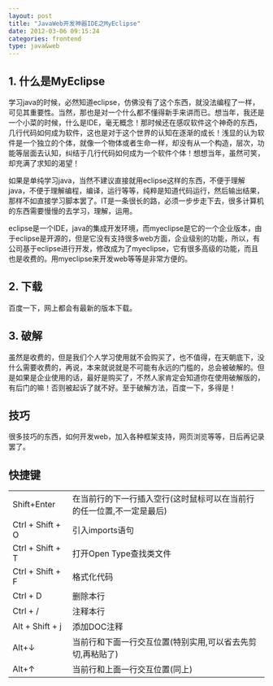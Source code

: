```yaml
---
layout: post
title: "JavaWeb开发神器IDE之MyEclipse"
date: 2012-03-06 09:15:24
categories: frontend
type: java&web
---
```


## 1. 什么是MyEclipse

学习java的时候，必然知道eclipse，仿佛没有了这个东西，就没法编程了一样，可见其重要性。当然，那也是对一个什么都不懂得新手来讲而已。想当年，我还是一个小菜的时候，什么是IDE，毫无概念！那时候还在感叹软件这个神奇的东西，几行代码如何成为软件，这也是对于这个世界的认知在逐渐的成长！浅显的认为软件是一个独立的个体，就像一个物体或者生命一样，却没有从一个构造，层次，功能等层面去认知，纠结于几行代码如何成为一个软件个体！想想当年，虽然可笑，却充满了求知的渴望！

如果是单纯学习java，当然不建议直接就用eclipse这样的东西，不便于理解java，不便于理解编程，编译，运行等等，纯粹是知道代码运行，然后输出结果，那样不如直接学习脚本罢了。IT是一条很长的路，必须一步步走下去，很多计算机的东西需要慢慢的去学习，理解，运用。

eclipse是一个IDE，java的集成开发环境，而myeclipse是它的一个企业版本，由于eclipse是开源的，但是它没有支持很多web方面，企业级别的功能，所以，有公司基于eclipse进行开发，修改成为了myeclipse，它有很多高级的功能，而且也是收费的。用myeclipse来开发web等等是非常方便的。

## 2. 下载

百度一下，网上都会有最新的版本下载。

## 3. 破解

虽然是收费的，但是我们个人学习使用就不会购买了，也不值得，在天朝底下，没什么需要收费的，再说，本来就说就是不可能有永远的门槛的，总会被破解的。但是如果是企业使用的话，最好是购买了，不然人家肯定会知道你在使用破解版的，有后门的嘛！否则被起诉了就不好。至于破解方法，百度一下，多得是！

## 技巧

很多技巧的东西，如何开发web，加入各种框架支持，网页浏览等等，日后再记录罢了。

## 快捷键

<table>
	<tr>
		<td>Shift+Enter</td>
		<td>在当前行的下一行插入空行(这时鼠标可以在当前行的任一位置,不一定是最后) </td>
	</tr>
	<tr>
		<td>Ctrl + Shift + O</td>
		<td>引入imports语句</td>
	</tr>
	<tr>
		<td>Ctrl + Shift + T</td>
		<td>打开Open Type查找类文件</td>
	</tr>
	<tr>
		<td>Ctrl + Shift + F</td>
		<td>格式化代码</td>
	</tr>
	<tr>
		<td>Ctrl + D</td>
		<td>删除本行</td>
	</tr>
	<tr>
		<td>Ctrl + /</td>
		<td>注释本行</td>
	</tr>
	<tr>
		<td>Alt + Shift + j</td>
		<td>添加DOC注释 </td>
	</tr>
	<tr>
		<td>Alt+↓</td>
		<td>当前行和下面一行交互位置(特别实用,可以省去先剪切,再粘贴了)</td>
	</tr>
	<tr>
		<td>Alt+↑</td>
		<td>当前行和上面一行交互位置(同上)</td>
	</tr>
</table>


